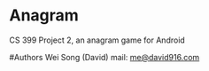 # Anagram
CS 399 Project 2, an anagram game for Android

#Authors
Wei Song (David)
mail: me@david916.com
